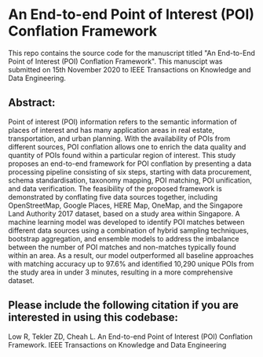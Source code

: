 # An End-to-end Point of Interest (POI) Conflation Framework
This repo contains the source code for the manuscript titled "An End-to-End Point of Interest (POI) Conflation Framework". This manuscipt was submitted on 15th November 2020 to IEEE Transactions on Knowledge and Data Engineering.

## Abstract:
Point of interest (POI) information refers to the semantic information of places of interest and has many application areas in real estate, transportation, and urban planning. With the availability of POIs from different sources, POI conflation allows one to enrich the data quality and quantity of POIs found within a particular region of interest. This study proposes an end-to-end framework for POI conflation by presenting a data processing pipeline consisting of six steps, starting with data procurement, schema standardisation, taxonomy mapping, POI matching, POI unification, and data verification. The feasibility of the proposed framework is demonstrated by conflating five data sources together, including OpenStreetMap, Google Places, HERE Map, OneMap, and the Singapore Land Authority 2017 dataset, based on a study area within Singapore. A machine learning model was developed to identify POI matches between different data sources using a combination of hybrid sampling techniques, bootstrap aggregation, and ensemble models to address the imbalance between the number of POI matches and non-matches typically found within an area. As a result, our model outperformed all baseline approaches with matching accuracy up to 97.6% and identified 10,290 unique POIs from the study area in under 3 minutes, resulting in a more comprehensive dataset.


## Please include the following citation if you are interested in using this codebase:
Low R, Tekler ZD, Cheah L. An End-to-end Point of Interest (POI) Conflation Framework. IEEE Transactions on Knowledge and Data Engineering
